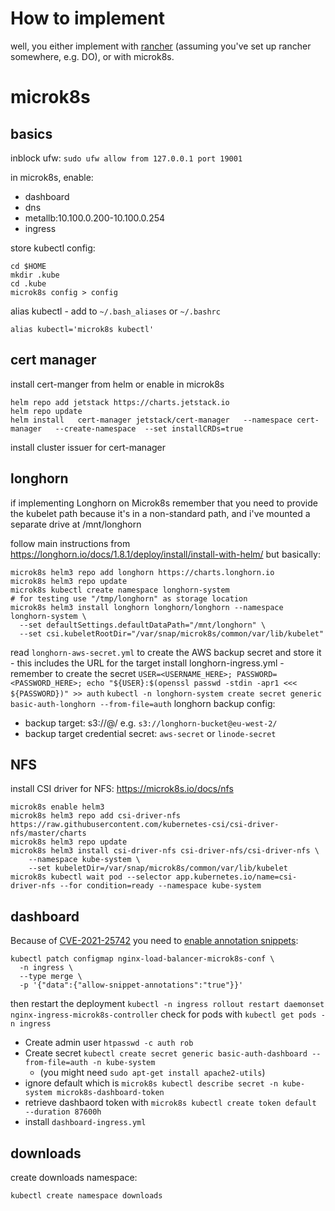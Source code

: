 
# How to implement

well, you either implement with [rancher](https://github.com/mnbf9rca/kubernetes_config/blob/master/implement_rancher.md) (assuming you've set up rancher somewhere, e.g. DO), or with microk8s.

# microk8s

## basics

inblock ufw: `sudo ufw allow from 127.0.0.1 port 19001`

in microk8s, enable:
- dashboard
- dns
- metallb:10.100.0.200-10.100.0.254
- ingress

store kubectl config:
```
cd $HOME
mkdir .kube
cd .kube
microk8s config > config
```

alias kubectl - add to `~/.bash_aliases` or `~/.bashrc`
```
alias kubectl='microk8s kubectl'
```

## cert manager
install cert-manger from helm or enable in microk8s
```
helm repo add jetstack https://charts.jetstack.io
helm repo update
helm install   cert-manager jetstack/cert-manager   --namespace cert-manager   --create-namespace  --set installCRDs=true
```

install cluster issuer for cert-manager

## longhorn

if implementing Longhorn on Microk8s remember that you need to provide the kubelet path because it's in a non-standard path, and i've mounted a separate drive at /mnt/longhorn

follow main instructions from https://longhorn.io/docs/1.8.1/deploy/install/install-with-helm/ but basically:


```shell
microk8s helm3 repo add longhorn https://charts.longhorn.io
microk8s helm3 repo update
microk8s kubectl create namespace longhorn-system
# for testing use "/tmp/longhorn" as storage location
microk8s helm3 install longhorn longhorn/longhorn --namespace longhorn-system \
  --set defaultSettings.defaultDataPath="/mnt/longhorn" \
  --set csi.kubeletRootDir="/var/snap/microk8s/common/var/lib/kubelet"
```

read `longhorn-aws-secret.yml` to create the AWS backup secret and store it - this includes the URL for the target
install longhorn-ingress.yml - remember to create the secret
`USER=<USERNAME_HERE>; PASSWORD=<PASSWORD_HERE>; echo "${USER}:$(openssl passwd -stdin -apr1 <<< ${PASSWORD})" >> auth`
`kubectl -n longhorn-system create secret generic basic-auth-longhorn --from-file=auth`
longhorn backup config:
- backup target: s3://<bucket>@<region>/ e.g. `s3://longhorn-bucket@eu-west-2/`
- backup target credential secret: `aws-secret` or `linode-secret`

## NFS

install CSI driver for NFS: https://microk8s.io/docs/nfs

```
microk8s enable helm3
microk8s helm3 repo add csi-driver-nfs https://raw.githubusercontent.com/kubernetes-csi/csi-driver-nfs/master/charts
microk8s helm3 repo update
microk8s helm3 install csi-driver-nfs csi-driver-nfs/csi-driver-nfs \
    --namespace kube-system \
    --set kubeletDir=/var/snap/microk8s/common/var/lib/kubelet
microk8s kubectl wait pod --selector app.kubernetes.io/name=csi-driver-nfs --for condition=ready --namespace kube-system
```

## dashboard

Because of [CVE-2021-25742](https://github.com/kubernetes/kubernetes/issues/126811) you need to [enable annotation snippets](https://kubernetes.github.io/ingress-nginx/user-guide/nginx-configuration/configmap/#allow-snippet-annotations):
```
kubectl patch configmap nginx-load-balancer-microk8s-conf \
  -n ingress \
  --type merge \
  -p '{"data":{"allow-snippet-annotations":"true"}}'
```
then restart the deployment
`kubectl -n ingress rollout restart daemonset nginx-ingress-microk8s-controller`
check for pods with
`kubectl get pods -n ingress`


- Create admin user `htpasswd -c auth rob`
- Create secret `kubectl create secret generic basic-auth-dashboard --from-file=auth -n kube-system` 
  - (you might need `sudo apt-get install apache2-utils`)
- ignore default which is `microk8s kubectl describe secret -n kube-system microk8s-dashboard-token`
- retrieve dashbaord token with `microk8s kubectl create token default  --duration 87600h`
- install `dashboard-ingress.yml`

## downloads

create downloads namespace:
```
kubectl create namespace downloads
```
